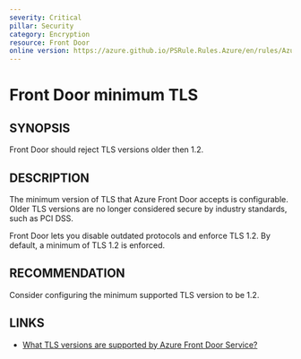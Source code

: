 ```yaml
---
severity: Critical
pillar: Security
category: Encryption
resource: Front Door
online version: https://azure.github.io/PSRule.Rules.Azure/en/rules/Azure.FrontDoor.MinTLS/
---
```


# Front Door minimum TLS

## SYNOPSIS

Front Door should reject TLS versions older then 1.2.

## DESCRIPTION

The minimum version of TLS that Azure Front Door accepts is configurable.
Older TLS versions are no longer considered secure by industry standards, such as PCI DSS.

Front Door lets you disable outdated protocols and enforce TLS 1.2.
By default, a minimum of TLS 1.2 is enforced.

## RECOMMENDATION

Consider configuring the minimum supported TLS version to be 1.2.

## LINKS

- [What TLS versions are supported by Azure Front Door Service?](https://docs.microsoft.com/azure/frontdoor/front-door-faq#what-tls-versions-are-supported-by-azure-front-door-service)
